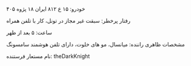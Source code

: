 خودرو:
۱۵ ع ۸۱۲ ایران ۱۸
پژوه ۴۰۵

رفتار پرخطر:
سبقت غیر مجاز در تونل، کار با تلفن همراه

ساعت:
۵ بعد از ظهر

مشخصات ظاهری راننده:
میانسال، مو های خلوت، دارای تلفن هوشمند سامسونگ

نام مستعار فرستنده: theDarkKnight